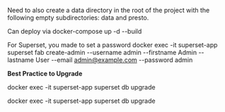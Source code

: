 Need to also create a data directory in the root of the project with the following empty subdirectories: data and presto.

Can deploy via docker-compose up -d --build

For Superset, you made to set a password
docker exec -it superset-app superset fab create-admin   --username admin   --firstname Admin   --lastname User   --email admin@example.com   --password admin

**Best Practice to Upgrade**

docker exec -it superset-app superset db upgrade

docker exec -it superset-app superset db upgrade
